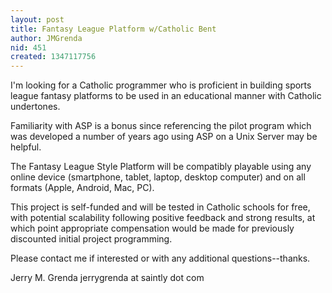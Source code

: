 ```yaml
---
layout: post
title: Fantasy League Platform w/Catholic Bent
author: JMGrenda
nid: 451
created: 1347117756
---
```

I'm looking for a Catholic programmer who is proficient in building sports league fantasy platforms to be used in an educational manner with Catholic undertones.

Familiarity with ASP is a bonus since referencing the pilot program which was developed a number of years ago using ASP on a Unix Server may be helpful.

The Fantasy League Style Platform will be compatibly playable using any online device (smartphone, tablet, laptop, desktop computer) and on all formats (Apple, Android, Mac, PC).

This project is self-funded and will be tested in Catholic schools for free, with potential scalability following positive feedback and strong results, at which point appropriate compensation would be made for previously discounted initial project programming.

Please contact me if interested or with any additional questions--thanks.

Jerry M. Grenda
jerrygrenda at saintly dot com




